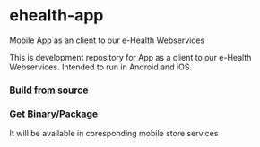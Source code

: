 # ehealth-app
Mobile App as an client to our e-Health Webservices

This is development repository for App as a client to our e-Health Webservices. 
Intended to run in Android and iOS.

### Build from source

### Get Binary/Package
It will be available in coresponding mobile store services
